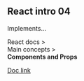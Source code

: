 ## React intro 04

Implements...  

React docs >  
Main concepts >  
**Components and Props**

[Doc link](https://reactjs.org/docs/components-and-props.html)
